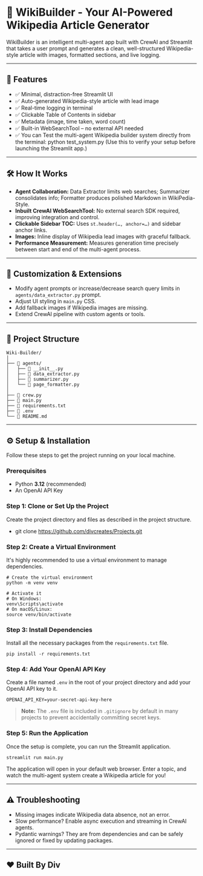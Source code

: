 # 🧠 WikiBuilder - Your AI-Powered Wikipedia Article Generator

WikiBuilder is an intelligent multi-agent app built with CrewAI and Streamlit that takes a user prompt and generates a clean, well-structured Wikipedia-style article with images, formatted sections, and live logging.

---

## 🚀 Features

- ✅ Minimal, distraction-free Streamlit UI
- ✅ Auto-generated Wikipedia-style article with lead image
- ✅ Real-time logging in terminal
- ✅ Clickable Table of Contents in sidebar
- ✅ Metadata (image, time taken, word count)
- ✅ Built-in WebSearchTool – no external API needed
- ✅ You can Test the multi-agent Wikipedia builder system directly from the terminal: python test_system.py (Use this to verify your setup before launching the Streamlit app.)


---

## 🛠 How It Works

- **Agent Collaboration:** Data Extractor limits web searches; Summarizer consolidates info; Formatter produces polished Markdown in WikiPedia-Style.
- **Inbuilt CrewAI WebSearchTool:** No external search SDK required, improving integration and control.
- **Clickable Sidebar TOC:** Uses `st.header(…, anchor=…)` and sidebar anchor links.
- **Images:** Inline display of Wikipedia lead images with graceful fallback.
- **Performance Measurement:** Measures generation time precisely between start and end of the multi-agent process.

---

## 🔧 Customization & Extensions

- Modify agent prompts or increase/decrease search query limits in `agents/data_extractor.py` prompt.
- Adjust UI styling in `main.py` CSS.
- Add fallback images if Wikipedia images are missing.
- Extend CrewAI pipeline with custom agents or tools.

-----

## 📂 Project Structure

```
Wiki-Builder/
│
├── 📂 agents/
│   ├── 📄 __init__.py
│   ├── 📄 data_extractor.py
│   ├── 📄 summarizer.py
│   └── 📄 page_formatter.py
│
├── 📄 crew.py
├── 📄 main.py
├── 📄 requirements.txt
├── 📄 .env
└── 📄 README.md
```

---

## ⚙️ Setup & Installation

Follow these steps to get the project running on your local machine.

### **Prerequisites**

-   Python **3.12** (recommended)
-   An OpenAI API Key

### **Step 1: Clone or Set Up the Project**

Create the project directory and files as described in the project structure.
- git clone https://github.com/divcreates/Projects.git

### **Step 2: Create a Virtual Environment**

It's highly recommended to use a virtual environment to manage dependencies.

```
# Create the virtual environment
python -m venv venv

# Activate it
# On Windows:
venv\Scripts\activate
# On macOS/Linux:
source venv/bin/activate
```

### **Step 3: Install Dependencies**

Install all the necessary packages from the `requirements.txt` file.

```
pip install -r requirements.txt
```

### **Step 4: Add Your OpenAI API Key**

Create a file named `.env` in the root of your project directory and add your OpenAI API key to it.

```
OPENAI_API_KEY=your-secret-api-key-here
```
> **Note:** The `.env` file is included in `.gitignore` by default in many projects to prevent accidentally committing secret keys.

### **Step 5: Run the Application**

Once the setup is complete, you can run the Streamlit application.

```
streamlit run main.py
```

The application will open in your default web browser. Enter a topic, and watch the multi-agent system create a Wikipedia article for you!

---

## ⚠️ Troubleshooting

- Missing images indicate Wikipedia data absence, not an error.
- Slow performance? Enable async execution and streaming in CrewAI agents.
- Pydantic warnings? They are from dependencies and can be safely ignored or fixed by updating packages.

---

## ❤️ Built By Div
```
